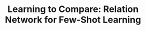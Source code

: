 ---
title: "Learning to Compare: Relation Network for Few-Shot Learning "
year: 2018
category: "vision"
author_list: "Flood Sung, Yongxin Yang, Li Zhang, Tao Xiang, Philip H.S. Torr, Timothy M. Hospedales"
pub_in: "CVPR 2018"
pdf_url: "https://arxiv.org/abs/1711.06025"
code_url: "https://github.com/lzrobots/LearningToCompare_ZSL"
---